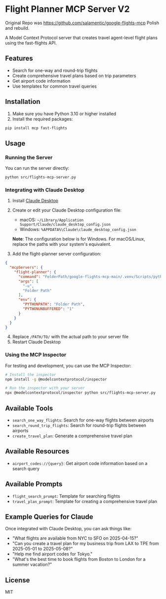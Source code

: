 # Flight Planner MCP Server V2 
Original Repo was https://github.com/salamentic/google-flights-mcp
Polish and rebuild.

A Model Context Protocol server that creates travel agent-level flight plans using the fast-flights API.

## Features

- Search for one-way and round-trip flights
- Create comprehensive travel plans based on trip parameters
- Get airport code information
- Use templates for common travel queries

## Installation

1. Make sure you have Python 3.10 or higher installed
2. Install the required packages:

```bash
pip install mcp fast-flights
```

## Usage

### Running the Server

You can run the server directly:

```bash
python src/flights-mcp-server.py
```

### Integrating with Claude Desktop

1. Install [Claude Desktop](https://claude.ai/download)
2. Create or edit your Claude Desktop configuration file:
   - macOS: `~/Library/Application Support/Claude/claude_desktop_config.json`
   - Windows: `%APPDATA%\Claude\claude_desktop_config.json`

   **Note**: The configuration below is for Windows. For macOS/Linux, replace the paths with your system's equivalent.

3. Add the flight-planner server configuration:

```json
{
  "mcpServers": {
    "flight-planner": {
      "command": "FolderPath/google-flights-mcp-main/.venv/Scripts/python.exe",
      "args": [
        "-u",
        "Folder Path"
      ],
      "env": {
        "PYTHONPATH": "Folder Path",
        "PYTHONUNBUFFERED": "1"
      }
    }
  }
}
```

4. Replace `/PATH/TO/` with the actual path to your server file
5. Restart Claude Desktop

### Using the MCP Inspector

For testing and development, you can use the MCP Inspector:

```bash
# Install the inspector
npm install -g @modelcontextprotocol/inspector

# Run the inspector with your server
npx @modelcontextprotocol/inspector python src/flights-mcp-server.py
```

## Available Tools

- `search_one_way_flights`: Search for one-way flights between airports
- `search_round_trip_flights`: Search for round-trip flights between airports  
- `create_travel_plan`: Generate a comprehensive travel plan

## Available Resources

- `airport_codes://{query}`: Get airport code information based on a search query

## Available Prompts

- `flight_search_prompt`: Template for searching flights
- `travel_plan_prompt`: Template for creating a comprehensive travel plan

## Example Queries for Claude

Once integrated with Claude Desktop, you can ask things like:

- "What flights are available from NYC to SFO on 2025-04-15?"
- "Can you create a travel plan for my business trip from LAX to TPE from 2025-05-01 to 2025-05-08?"
- "Help me find airport codes for Tokyo."
- "What's the best time to book flights from Boston to London for a summer vacation?"

## License

MIT
